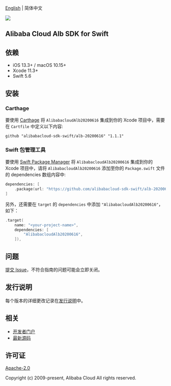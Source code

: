 [English](README.md) | 简体中文

![](https://aliyunsdk-pages.alicdn.com/icons/AlibabaCloud.svg)

## Alibaba Cloud Alb SDK for Swift

## 依赖

- iOS 13.3+ / macOS 10.15+
- Xcode 11.3+
- Swift 5.6

## 安装

### Carthage

要使用 [Carthage](https://github.com/Carthage/Carthage) 将 `AlibabacloudAlb20200616` 集成到你的 Xcode 项目中，需要在 `Cartfile` 中定义以下内容:

```ogdl
github "alibabacloud-sdk-swift/alb-20200616" "1.1.1"
```

### Swift 包管理工具

要使用 [Swift Package Manager](https://swift.org/package-manager/) 将 `AlibabacloudAlb20200616` 集成到你的 Xcode 项目中，请将 `AlibabacloudAlb20200616` 添加至你的 `Package.swift` 文件的 dependencies 数组内容中:

```swift
dependencies: [
    .package(url: "https://github.com/alibabacloud-sdk-swift/alb-20200616.git", from: "1.1.1")
]
```

另外，还需要在 `target` 的 `dependencies` 中添加 `"AlibabacloudAlb20200616"`，如下：

```swift
.target(
    name: "<your-project-name>",
    dependencies: [
        "AlibabacloudAlb20200616",
    ]),
```

## 问题

[提交 Issue](https://github.com/alibabacloud-sdk-swift/alb-20200616/issues/new)，不符合指南的问题可能会立即关闭。

## 发行说明

每个版本的详细更改记录在[发行说明](./ChangeLog.txt)中。

## 相关

* [开发者门户](https://next.api.aliyun.com/home)
* [最新源码](https://github.com/alibabacloud-sdk-swift/alb-20200616)

## 许可证

[Apache-2.0](http://www.apache.org/licenses/LICENSE-2.0)

Copyright (c) 2009-present, Alibaba Cloud All rights reserved.

